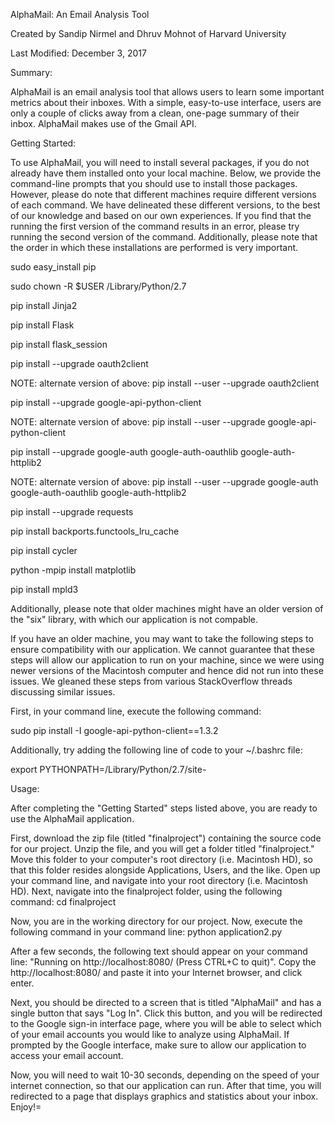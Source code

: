 AlphaMail: An Email Analysis Tool

Created by Sandip Nirmel and Dhruv Mohnot of Harvard University

Last Modified: December 3, 2017


Summary:

AlphaMail is an email analysis tool that allows users to learn some important metrics about their inboxes. With a simple, easy-to-use interface, users are only a couple of clicks away from a clean, one-page summary of their inbox. AlphaMail makes use of the Gmail API.

Getting Started:

To use AlphaMail, you will need to install several packages, if you do not already have them installed onto your local machine. Below, we provide the command-line prompts that you should use to install those packages. However, please do note that different machines require different versions of each command. We have delineated these different versions, to the best of our knowledge and based on our own experiences. If you find that the running the first version of the command results in an error, please try running the second version of the command. Additionally, please note that the order in which these installations are performed is very important.

sudo easy_install pip 

sudo chown -R $USER /Library/Python/2.7

pip install Jinja2

pip install Flask

pip install flask_session

pip install --upgrade oauth2client 	

NOTE: alternate version of above:  pip install --user --upgrade oauth2client

pip install --upgrade google-api-python-client 

NOTE: alternate version of above: pip install --user --upgrade google-api-python-client

pip install --upgrade google-auth google-auth-oauthlib google-auth-httplib2

NOTE: alternate version of above: pip install --user --upgrade google-auth google-auth-oauthlib google-auth-httplib2

pip install --upgrade requests

pip install backports.functools_lru_cache

pip install cycler

python -mpip install matplotlib

pip install mpld3


Additionally, please note that older machines might have an older version of the "six" library, with which our application is not compable. 

If you have an older machine, you may want to take the following steps to ensure compatibility with our application. We cannot guarantee that these steps will allow our application to run on your machine, since we were using newer versions of the Macintosh computer and hence did not run into these issues. We gleaned these steps from various StackOverflow threads discussing similar issues. 

First, in your command line, execute the following command:

sudo pip install -I google-api-python-client==1.3.2

Additionally, try adding the following line of code to your ~/.bashrc file:

export PYTHONPATH=/Library/Python/2.7/site-



Usage:

After completing the "Getting Started" steps listed above, you are ready to use the AlphaMail application.

First, download the zip file (titled "finalproject") containing the source code for our project. Unzip the file, and you will get a folder titled "finalproject." Move this folder to your computer's root directory (i.e. Macintosh HD), so that this folder resides alongside Applications, Users, and the like. Open up your command line, and navigate into your root directory (i.e. Macintosh HD). Next, navigate into the finalproject folder, using the following command: cd finalproject

Now, you are in the working directory for our project. Now, execute the following command in your command line: python application2.py 

After a few seconds, the following text should appear on your command line: "Running on http://localhost:8080/ (Press CTRL+C to quit)". Copy the http://localhost:8080/ and paste it into your Internet browser, and click enter. 

Next, you should be directed to a screen that is titled "AlphaMail" and has a single button that says "Log In". Click this button, and you will be redirected to the Google sign-in interface page, where you will be able to select which of your email accounts you would like to analyze using AlphaMail. If prompted by the Google interface, make sure to allow our application to access your email account. 

Now, you will need to wait 10-30 seconds, depending on the speed of your internet connection, so that our application can run. After that time, you will redirected to a page that displays graphics and statistics about your inbox. Enjoy!=
